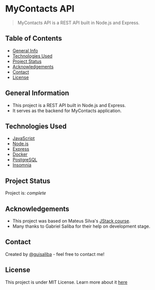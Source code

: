 # MyContacts API
> MyContacts API is a REST API built in Node.js and Express.

## Table of Contents
* [General Info](#general-information)
* [Technologies Used](#technologies-used)
* [Project Status](#project-status)
* [Acknowledgements](#acknowledgements)
* [Contact](#contact)
* [License](#license)


## General Information
- This project is a REST API built in Node.js and Express.
- It serves as the backend for MyContacts application.
<!-- You don't have to answer all the questions - just the ones relevant to your project. -->


## Technologies Used
- [JavaScript](https://developer.mozilla.org/en-US/docs/Web/JavaScript)
- [Node.js](https://nodejs.org/)
- [Express](https://expressjs.com/)
- [Docker](https://www.docker.com/)
- [PostgreSQL](https://www.postgresql.org/)
- [Insomnia](https://insomnia.rest/)


## Project Status
Project is: _complete_ 


## Acknowledgements
- This project was based on Mateus Silva's [JStack course](https://jstack.com.br/).
- Many thanks to Gabriel Saliba for their help on development stage.


## Contact
Created by [@guisaliba](https://github.com/guisaliba) - feel free to contact me!


## License
This project is under MIT License. Learn more about it [here](https://https://opensource.org/licenses/MIT)
